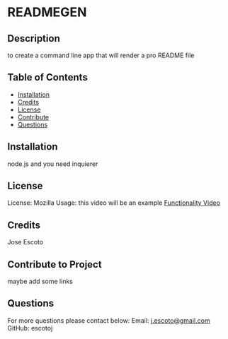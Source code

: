 # READMEGEN
  
  ## Description
  to create a command line app that will render a pro README file
  
  ## Table of Contents
  - [Installation](#Installation)
  - [Credits](#Credits)
  - [License](#License)
  - [Contribute](#Contribute)
  - [Questions](#Questions)
  
  ## Installation
  node.js and you need inquierer
  
  ## License
  License: Mozilla
  Usage: this video will be an example
   [Functionality Video](https://drive.google.com/file/d/1d8D6xatXV4n0V-omAop8MQRPTvfL1Fi5/view)
  
  ## Credits
  Jose Escoto
  
  ## Contribute to Project
  maybe add some links
  
  ## Questions
  For more questions please contact below: 
  Email: j.escoto@gmail.com 
  GitHub: escotoj